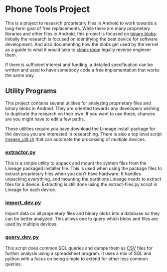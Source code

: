 # Phone Tools Project

This is a project to research proprietary files in Android to work
towards a long-term goal of free replacements. While there are many
proprietary libraries and other files in Android, this project is
focused on [binary
blobs](https://en.wikipedia.org/wiki/Binary_blob). Initially the
research is focused on identifying the best device for software
development. And also documenting how the blobs get used by the kernel
as a guide to what it would take to
[clean-room](https://en.wikipedia.org/wiki/Clean-room_design) legally
reverse engineer them.

If there is sufficient interest and funding, a detailed specification
can be written and used to have somebody code a free implementation
that works the same way.

## Utility Programs

This project contains several utilities for analyzing proprietary
files and binary blobs in Android. They are oriented towards any
developers wishing to duplicate the research on their own. If you want
to use these, chances are you might have to edit a few paths.

These utilities require you have download the Lineage install package
for the devices you are interested in researching. There is also a top
level script [images_util.sh](docs/images_util.md) that can automate
the processing of multiple devices.

### [extractor.py](extractor.md)

This is a simple utility to unpack and mount the system files from the
Lineage packaged installer file. This is used when using the package
files to extract proprietary files when you don't have hardware. It
handles unpacking everything, and mounting the partitions Lineage
needs to extract files for a device. Extracting is still done using
the extract-files.py script in Lineage for each device.

### [import_dev.py](import-device.md)

Import data on all proprietary files and binary blobs into a database
so they can be better analyzed. This allows one to query which blobs
and files are used by multiple devices.

### [query_dev.py](query-device.md)

This script does common SQL queries and dumps them as
[CSV](https://en.wikipedia.org/wiki/Comma-separated_values) files for
further analysis using a spreadsheet program. It uses a mix of SQL and
python with a focus on being simple to extend for other less common
queries.

